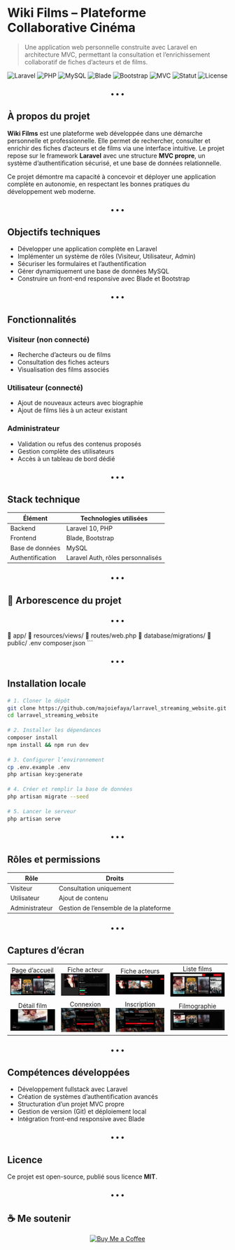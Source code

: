 # Wiki Films – Plateforme Collaborative Cinéma

> Une application web personnelle construite avec Laravel en architecture MVC, permettant la consultation et l’enrichissement collaboratif de fiches d’acteurs et de films.

<p align="center">
  <!-- Langages et Librairies Web -->
  <img src="https://img.shields.io/badge/Laravel-FF2D20?style=flat-square&logo=laravel&logoColor=white" alt="Laravel"/>
  <img src="https://img.shields.io/badge/PHP-777BB4?style=flat-square&logo=php&logoColor=white" alt="PHP"/>
  <img src="https://img.shields.io/badge/MySQL-00758F?style=flat-square&logo=mysql&logoColor=white" alt="MySQL"/>
  <img src="https://img.shields.io/badge/Blade-24292E?style=flat-square&logo=laravel&logoColor=white" alt="Blade"/>
  <img src="https://img.shields.io/badge/Bootstrap-7952B3?style=flat-square&logo=bootstrap&logoColor=white" alt="Bootstrap"/>
  <img src="https://img.shields.io/badge/Architecture-MVC-critical?style=flat-square" alt="MVC"/>
  <!-- Statut du projet -->
  <img src="https://img.shields.io/badge/Status-Terminé-brightgreen?style=flat-square" alt="Statut"/>
  <!-- Licence -->
  <img src="https://img.shields.io/badge/License-MIT-blue?style=flat-square" alt="License"/>
</p>

<h3 align="center">• • •</h3>

## À propos du projet

**Wiki Films** est une plateforme web développée dans une démarche personnelle et professionnelle. Elle permet de rechercher, consulter et enrichir des fiches d’acteurs et de films via une interface intuitive. Le projet repose sur le framework **Laravel** avec une structure **MVC propre**, un système d’authentification sécurisé, et une base de données relationnelle.

Ce projet démontre ma capacité à concevoir et déployer une application complète en autonomie, en respectant les bonnes pratiques du développement web moderne.

<h3 align="center">• • •</h3>

## Objectifs techniques

- Développer une application complète en Laravel
- Implémenter un système de rôles (Visiteur, Utilisateur, Admin)
- Sécuriser les formulaires et l’authentification
- Gérer dynamiquement une base de données MySQL
- Construire un front-end responsive avec Blade et Bootstrap

<h3 align="center">• • •</h3>

## Fonctionnalités

### Visiteur (non connecté)
- Recherche d’acteurs ou de films
- Consultation des fiches acteurs
- Visualisation des films associés

### Utilisateur (connecté)
- Ajout de nouveaux acteurs avec biographie
- Ajout de films liés à un acteur existant

### Administrateur
- Validation ou refus des contenus proposés
- Gestion complète des utilisateurs
- Accès à un tableau de bord dédié

<h3 align="center">• • •</h3>

## Stack technique

| Élément       | Technologies utilisées               |
|---------------|--------------------------------------|
| Backend       | Laravel 10, PHP                      |
| Frontend      | Blade, Bootstrap                     |
| Base de données | MySQL                              |
| Authentification | Laravel Auth, rôles personnalisés  |

<h3 align="center">• • •</h3>

## 📂 Arborescence du projet

<h3 align="center">• • •</h3>
📁 app/
📁 resources/views/
📁 routes/web.php
📁 database/migrations/
📁 public/
.env
composer.json
```

<h3 align="center">• • •</h3>

## Installation locale

```bash
# 1. Cloner le dépôt
git clone https://github.com/majoiefaya/larravel_streaming_website.git
cd larravel_streaming_website

# 2. Installer les dépendances
composer install
npm install && npm run dev

# 3. Configurer l’environnement
cp .env.example .env
php artisan key:generate

# 4. Créer et remplir la base de données
php artisan migrate --seed

# 5. Lancer le serveur
php artisan serve
```

<h3 align="center">• • •</h3>

## Rôles et permissions

| Rôle         | Droits                               |
|--------------|---------------------------------------|
| Visiteur     | Consultation uniquement               |
| Utilisateur  | Ajout de contenu                      |
| Administrateur | Gestion de l’ensemble de la plateforme |

<h3 align="center">• • •</h3>

## Captures d’écran


<p align="center">
  <table>
    <tr>
      <td align="center">Page d’accueil<br/>
        <img src="https://github.com/majoiefaya/Iarravel_streaming_website/blob/main/assets/images/wiki_film_home.png" width="300" alt="wiki_film_home"/>
      </td>
      <td align="center">Fiche acteur<br/>
        <img src="https://github.com/majoiefaya/Iarravel_streaming_website/blob/main/assets/images/wiki_film_actor.png" width="300" alt="wiki_film_actor"/>
      </td>
      <td align="center">Fiche acteurs<br/>
        <img src="https://github.com/majoiefaya/Iarravel_streaming_website/blob/main/assets/images/wiki_film_actors.png" width="300" alt="wiki_film_actors"/>
      </td>
       <td align="center">Liste films<br/>
        <img src="https://github.com/majoiefaya/Iarravel_streaming_website/blob/main/assets/images/wiki_film_films.png" width="300" alt="wiki_film_films"/>
      </td>
    </tr>
    <tr>
      <td align="center">Détail film<br/>
        <img src="https://github.com/majoiefaya/Iarravel_streaming_website/blob/main/assets/images/film_details.png" width="300" alt="wiki_film_films"/>
      </td>
      <td align="center">Connexion<br/>
        <img src="https://github.com/majoiefaya/Iarravel_streaming_website/blob/main/assets/images/wiki_film_log_in.png" width="300" alt="wiki_film_log_in"/>
      </td>
      <td align="center">Inscription<br/>
        <img src="https://github.com/majoiefaya/Iarravel_streaming_website/blob/main/assets/images/inscription_page.png" width="300" alt="inscription_page"/>
      </td>
      <td align="center">Filmographie<br/>
        <img src="https://github.com/majoiefaya/Iarravel_streaming_website/blob/main/assets/images/filmographie.png" width="300" alt="filmographie"/>
      </td>
    </tr>
  </table>
</p>
<h3 align="center">• • •</h3>

## Compétences développées

- Développement fullstack avec Laravel
- Création de systèmes d’authentification avancés
- Structuration d’un projet MVC propre
- Gestion de version (Git) et déploiement local
- Intégration front-end responsive avec Blade

<h3 align="center">• • •</h3>

## Licence

Ce projet est open-source, publié sous licence **MIT**.

<h3 align="center">• • •</h3>

## ☕ Me soutenir

<p align="center">
  <a href="https://buymeacoffee.com/majoiefaya" target="_blank" rel="noopener noreferrer">
    <img src="https://img.shields.io/badge/Buy%20Me%20a%20Coffee-ffdd00?style=flat-square&logo=buymeacoffee&logoColor=black" alt="Buy Me a Coffee"/>
  </a>
</p>
